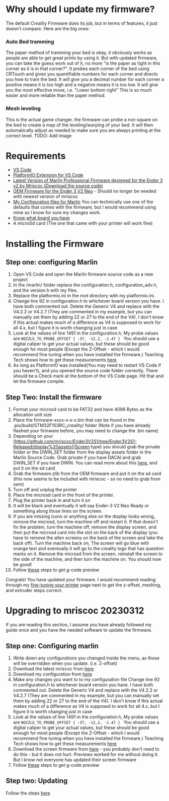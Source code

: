 # Why should I update my firmware?
The default Creality Firmware does its job, but in terms of features, it just doesn't compare. Here are the big ones:
### Auto Bed tramming
The paper method of tramming your bed is okay, it obviously works as people are able to get great prints by using it. But with updated firmware, you can take the guess work out of it, no more "is the paper as tight in this corner as it is in that corner?". It probes each corner of the bed using CRTouch and gives you quantifiable numbers for each corner and directs you how to tram the bed. It will give you a decimal number for each corner a positive means it is too high and a negative means it is too low. It will give you the most effective move, i.e. "Lower bottom right" This is so much easier and more reliable than the paper method.
### Mesh leveling
This is the actual game changer. the firmware can probe a nxn square on the bed to create a map of the leveling/warping of your bed. It will then automatically adjust as needed to make sure you are always printing at the correct level. 
TODO: Add image

# Requirements
* [VS Code](https://code.visualstudio.com/)
* [PlatformIO Extension for VS Code](https://marketplace.visualstudio.com/items?itemName=platformio.platformio-ide)
* [Latest Version of Marlin Professional Firmware designed for the Ender 3 v2 by Mriscoc (Download the source code)](https://github.com/mriscoc/Ender3V2S1/releases)
* [OEM Firmware for the Ender 3 V2 Neo](https://www.creality.com/pages/download-ender-3-v2-neo) - Should no longer be needed with newest version of mriscoc
* [My Configuration files for Marlin](https://github.com/conway220/Ender-3-V2-Neo-Setup/tree/main/Marlin_Configurations) You can technically use one of the defaults that comes with the firmware, but I would recommend using mine as I know for sure my changes work.
* [Know what board you have](https://github.com/Lash-L/Ender-3-V2-Neo-Setup/wiki/Learn-your-printer-parts#how-do-i-know-what-motherboard-version-i-have)
* A microSd card (The one that came with your printer will work fine)

# Installing the Firmware

## Step one: configuring Marlin
1. Open VS Code and open the Marlin firmware source code as a new project
2. In the /marlin/ folder replace the configuration.h, configuration_adv.h, and the version.h with my files.
3. Replace the platformio.ini in the root directory with my platformio.ini.
4. Change line 92 in configuration.h to whichever board version you have. I have both commented out. Delete the Generic V4 and replace with the V4.2.2 or V4.2.7 (They are commented in my example, but you can manually set them by adding 22 or 27 to the end of the V4). I don't know if this actual makes much of a difference as V4 is supposed to work for all 4.x, but I figure it is worth changing just in case
5. Look at the values of line 1491 in the configuration.h, My probe values are `NOZZLE_TO_PROBE_OFFSET { -37, -12.2, -1.47 } ` You should use a digital caliper to get your actual values, but these should be good enough for most people (Except the Z-Offset - which I would recommend fine tuning when you have installed the firmware.) Teaching Tech shows how to get these measurements [here](https://youtu.be/fN_ndWvXGBQ?t=177)
6. As long as PlatformIO was installed(You may need to restart VS Code if you haven't), and you opened the source code folder correctly. There should be a Check mark at the bottom of the VS Code page. Hit that and let the firmware compile.

## Step Two: Install the firmware
1. Format your microsd card to be FAT32 and have 4096 Bytes as the allocation unit size
2. Place the firmware-xxxx-x-x-x.bin that can be found in the .pio/build/STM32F103RC_creality/ folder (Note if you have already flashed your firmware before, you may need to change the .bin name)
3. Depending on your [https://github.com/mriscoc/Ender3V2S1/tree/Ender3V2S1-Released/display%20assets](Screen type) you should grab the private folder or the DWIN_SET folder from the display assets folder in the Marlin Source Code. Grab private if you have DACAI and grab DWIN_SET if you have DWIN. You can read more about this [here.](https://github.com/mriscoc/Ender3V2S1/tree/Ender3V2S1-Released/display%20assets) and put it on the sd card
4. Grab the firmware.zlib from the OEM firmware and put it on the sd card (this now seems to be included with mriscoc - so no need to grab from oem)
5. Turn off and unplug the printer
6. Place the microsd card in the front of the printer.
7. Plug the printer back in and turn it on
8. It will be black and eventually it will say Ender-3 V2 Neo Ready or something along those lines on the screen.
9. If you are missing icons or anything else on the display looks wrong, remove the microsd, turn the machine off and restart it. If that doesn't fix the problem, turn the machine off, remove the display screen, and then put the microsd card into the slot on the back of the display (you have to remove the allen screens on the back of the screen and take the back off). Turn the machine back on, The screen will go blue with orange text and eventually it will go to the creality logo that has question marks on it. Remove the microsd from the screen, reinstall the screen to the side of the machine, and then turn the machine on. You should now be good!
10. Follow [these](https://github.com/mriscoc/Ender3V2S1/wiki/How-to-generate-a-gcode-preview) steps to get g-code preview

Congrats! You have updated your firmware. I would recommend reading through my [fine-tuning your printer](https://github.com/conway220/Ender-3-V2-Neo-Setup/wiki/Fine-Tuning-your-printer) page next to get the z-offset, meshing, and extruder steps correct.


# Upgrading to mriscoc 20230312

If you are reading this section, I assume you have already followed my guide once and you have the needed software to update the firmware.

## Step one: Configuring marlin
1. Write down any configurations you changed inside the menu, as those will be overridden when you update. (i.e. Z-offset)
2. Download the latest mriscoc from [here](https://github.com/mriscoc/Ender3V2S1/releases/tag/20230312)
3. Download my configuration from [here](https://github.com/Lash-L/Ender-3-V2-Neo-Setup/tree/main/Marlin_Configurations)
4. Make any changes you want to to my configuration file
Change line 92 in configuration.h to whichever board version you have. I have both commented out. Delete the Generic V4 and replace with the V4.2.2 or V4.2.7 (They are commented in my example, but you can manually set them by adding 22 or 27 to the end of the V4). I don't know if this actual makes much of a difference as V4 is supposed to work for all 4.x, but I figure it is worth changing just in case
5. Look at the values of line 1491 in the configuration.h, My probe values are `NOZZLE_TO_PROBE_OFFSET { -37, -12.2, -1.47 } ` You should use a digital caliper to get your actual values, but these should be good enough for most people (Except the Z-Offset - which I would recommend fine tuning when you have installed the firmware.) Teaching Tech shows how to get these measurements [here](https://youtu.be/fN_ndWvXGBQ?t=177)
6. Download the screen firmware from [here](https://github.com/mriscoc/Ender3V2S1/blob/Ender3V2S1-Released/display%20assets/dacai_update.zip?raw=true) - you probably don't need to do this - but it does not hurt. Previews worked for me without doing it. But I know not everyone has updated their screen firmware
7. Follow [these](https://github.com/mriscoc/Ender3V2S1/wiki/How-to-generate-a-gcode-preview) steps to get g-code preview

## Step two: Updating
Follow the steps [here](https://github.com/Lash-L/Ender-3-V2-Neo-Setup/wiki/Updating-Firmware#step-two-install-the-firmware)
